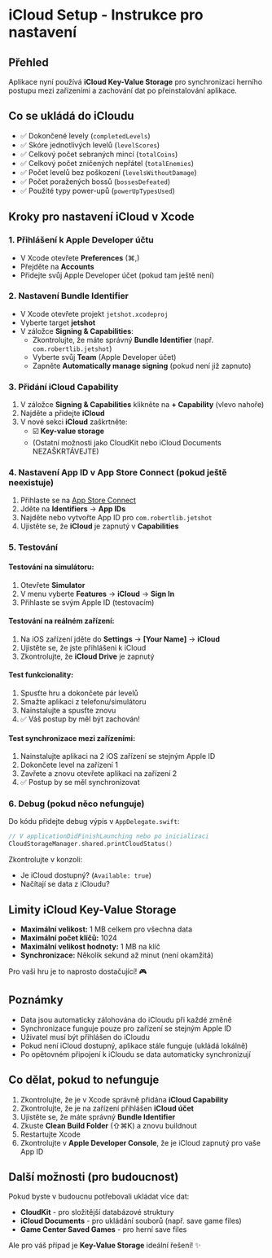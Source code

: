 # iCloud Setup - Instrukce pro nastavení

## Přehled

Aplikace nyní používá **iCloud Key-Value Storage** pro synchronizaci herního postupu mezi zařízeními a zachování dat po přeinstalování aplikace.

## Co se ukládá do iCloudu

- ✅ Dokončené levely (`completedLevels`)
- ✅ Skóre jednotlivých levelů (`levelScores`)
- ✅ Celkový počet sebraných mincí (`totalCoins`)
- ✅ Celkový počet zničených nepřátel (`totalEnemies`)
- ✅ Počet levelů bez poškození (`levelsWithoutDamage`)
- ✅ Počet poražených bossů (`bossesDefeated`)
- ✅ Použité typy power-upů (`powerUpTypesUsed`)

## Kroky pro nastavení iCloud v Xcode

### 1. Přihlášení k Apple Developer účtu

- V Xcode otevřete **Preferences** (⌘,)
- Přejděte na **Accounts**
- Přidejte svůj Apple Developer účet (pokud tam ještě není)

### 2. Nastavení Bundle Identifier

- V Xcode otevřete projekt `jetshot.xcodeproj`
- Vyberte target **jetshot**
- V záložce **Signing & Capabilities**:
  - Zkontrolujte, že máte správný **Bundle Identifier** (např. `com.robertlib.jetshot`)
  - Vyberte svůj **Team** (Apple Developer účet)
  - Zapněte **Automatically manage signing** (pokud není již zapnuto)

### 3. Přidání iCloud Capability

1. V záložce **Signing & Capabilities** klikněte na **+ Capability** (vlevo nahoře)
2. Najděte a přidejte **iCloud**
3. V nové sekci **iCloud** zaškrtněte:
   - ☑️ **Key-value storage**
   - (Ostatní možnosti jako CloudKit nebo iCloud Documents NEZAŠKRTÁVEJTE)

### 4. Nastavení App ID v App Store Connect (pokud ještě neexistuje)

1. Přihlaste se na [App Store Connect](https://appstoreconnect.apple.com)
2. Jděte na **Identifiers** → **App IDs**
3. Najděte nebo vytvořte App ID pro `com.robertlib.jetshot`
4. Ujistěte se, že **iCloud** je zapnutý v **Capabilities**

### 5. Testování

#### Testování na simulátoru:

1. Otevřete **Simulator**
2. V menu vyberte **Features** → **iCloud** → **Sign In**
3. Přihlaste se svým Apple ID (testovacím)

#### Testování na reálném zařízení:

1. Na iOS zařízení jděte do **Settings** → **[Your Name]** → **iCloud**
2. Ujistěte se, že jste přihlášeni k iCloud
3. Zkontrolujte, že **iCloud Drive** je zapnutý

#### Test funkcionality:

1. Spusťte hru a dokončete pár levelů
2. Smažte aplikaci z telefonu/simulátoru
3. Nainstalujte a spusťte znovu
4. ✅ Váš postup by měl být zachován!

#### Test synchronizace mezi zařízeními:

1. Nainstalujte aplikaci na 2 iOS zařízení se stejným Apple ID
2. Dokončete level na zařízení 1
3. Zavřete a znovu otevřete aplikaci na zařízení 2
4. ✅ Postup by se měl synchronizovat

### 6. Debug (pokud něco nefunguje)

Do kódu přidejte debug výpis v `AppDelegate.swift`:

```swift
// V applicationDidFinishLaunching nebo po inicializaci
CloudStorageManager.shared.printCloudStatus()
```

Zkontrolujte v konzoli:

- Je iCloud dostupný? (`Available: true`)
- Načítají se data z iCloudu?

## Limity iCloud Key-Value Storage

- **Maximální velikost:** 1 MB celkem pro všechna data
- **Maximální počet klíčů:** 1024
- **Maximální velikost hodnoty:** 1 MB na klíč
- **Synchronizace:** Několik sekund až minut (není okamžitá)

Pro vaši hru je to naprosto dostačující! 🎮

## Poznámky

- Data jsou automaticky zálohována do iCloudu při každé změně
- Synchronizace funguje pouze pro zařízení se stejným Apple ID
- Uživatel musí být přihlášen do iCloudu
- Pokud není iCloud dostupný, aplikace stále funguje (ukládá lokálně)
- Po opětovném připojení k iCloudu se data automaticky synchronizují

## Co dělat, pokud to nefunguje

1. Zkontrolujte, že je v Xcode správně přidána **iCloud Capability**
2. Zkontrolujte, že je na zařízení přihlášen **iCloud účet**
3. Ujistěte se, že máte správný **Bundle Identifier**
4. Zkuste **Clean Build Folder** (⇧⌘K) a znovu buildnout
5. Restartujte Xcode
6. Zkontrolujte v **Apple Developer Console**, že je iCloud zapnutý pro vaše App ID

## Další možnosti (pro budoucnost)

Pokud byste v budoucnu potřebovali ukládat více dat:

- **CloudKit** - pro složitější databázové struktury
- **iCloud Documents** - pro ukládání souborů (např. save game files)
- **Game Center Saved Games** - pro herní save files

Ale pro váš případ je **Key-Value Storage** ideální řešení! ✨
